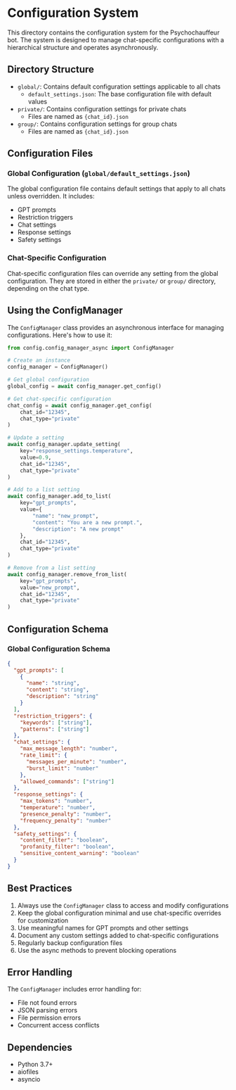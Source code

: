 # Configuration System

This directory contains the configuration system for the Psychochauffeur bot. The system is designed to manage chat-specific configurations with a hierarchical structure and operates asynchronously.

## Directory Structure

- `global/`: Contains default configuration settings applicable to all chats
  - `default_settings.json`: The base configuration file with default values
- `private/`: Contains configuration settings for private chats
  - Files are named as `{chat_id}.json`
- `group/`: Contains configuration settings for group chats
  - Files are named as `{chat_id}.json`

## Configuration Files

### Global Configuration (`global/default_settings.json`)

The global configuration file contains default settings that apply to all chats unless overridden. It includes:

- GPT prompts
- Restriction triggers
- Chat settings
- Response settings
- Safety settings

### Chat-Specific Configuration

Chat-specific configuration files can override any setting from the global configuration. They are stored in either the `private/` or `group/` directory, depending on the chat type.

## Using the ConfigManager

The `ConfigManager` class provides an asynchronous interface for managing configurations. Here's how to use it:

```python
from config.config_manager_async import ConfigManager

# Create an instance
config_manager = ConfigManager()

# Get global configuration
global_config = await config_manager.get_config()

# Get chat-specific configuration
chat_config = await config_manager.get_config(
    chat_id="12345",
    chat_type="private"
)

# Update a setting
await config_manager.update_setting(
    key="response_settings.temperature",
    value=0.9,
    chat_id="12345",
    chat_type="private"
)

# Add to a list setting
await config_manager.add_to_list(
    key="gpt_prompts",
    value={
        "name": "new_prompt",
        "content": "You are a new prompt.",
        "description": "A new prompt"
    },
    chat_id="12345",
    chat_type="private"
)

# Remove from a list setting
await config_manager.remove_from_list(
    key="gpt_prompts",
    value="new_prompt",
    chat_id="12345",
    chat_type="private"
)
```

## Configuration Schema

### Global Configuration Schema

```json
{
  "gpt_prompts": [
    {
      "name": "string",
      "content": "string",
      "description": "string"
    }
  ],
  "restriction_triggers": {
    "keywords": ["string"],
    "patterns": ["string"]
  },
  "chat_settings": {
    "max_message_length": "number",
    "rate_limit": {
      "messages_per_minute": "number",
      "burst_limit": "number"
    },
    "allowed_commands": ["string"]
  },
  "response_settings": {
    "max_tokens": "number",
    "temperature": "number",
    "presence_penalty": "number",
    "frequency_penalty": "number"
  },
  "safety_settings": {
    "content_filter": "boolean",
    "profanity_filter": "boolean",
    "sensitive_content_warning": "boolean"
  }
}
```

## Best Practices

1. Always use the `ConfigManager` class to access and modify configurations
2. Keep the global configuration minimal and use chat-specific overrides for customization
3. Use meaningful names for GPT prompts and other settings
4. Document any custom settings added to chat-specific configurations
5. Regularly backup configuration files
6. Use the async methods to prevent blocking operations

## Error Handling

The `ConfigManager` includes error handling for:
- File not found errors
- JSON parsing errors
- File permission errors
- Concurrent access conflicts

## Dependencies

- Python 3.7+
- aiofiles
- asyncio